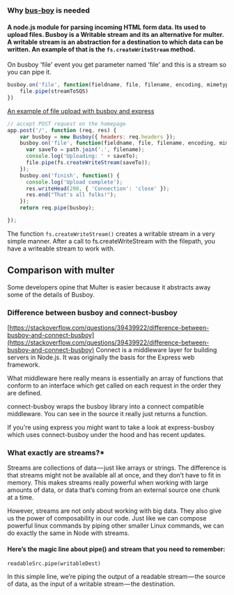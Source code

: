 ### Why [bus-boy](https://github.com/mscdex/busboy) is needed


#### A node.js module for parsing incoming HTML form data. Its used to upload files. Busboy is a Writable stream and its an alternative for multer. A writable stream is an abstraction for a destination to which data can be written. An example of that is the ``fs.createWriteStream`` method.

On busboy 'file' event you get parameter named 'file' and this is a stream so you can pipe it.


```js
busboy.on('file', function(fieldname, file, filename, encoding, mimetype) => {
    file.pipe(streamToSQS)
})
```
[An example of file upload with busboy and express](https://gist.github.com/shobhitg/5b367f01b6daf46a0287)

```js
// accept POST request on the homepage
app.post('/', function (req, res) {
    var busboy = new Busboy({ headers: req.headers });
    busboy.on('file', function(fieldname, file, filename, encoding, mimetype) {
      var saveTo = path.join('.', filename);
      console.log('Uploading: ' + saveTo);
      file.pipe(fs.createWriteStream(saveTo));
    });
    busboy.on('finish', function() {
      console.log('Upload complete');
      res.writeHead(200, { 'Connection': 'close' });
      res.end("That's all folks!");
    });
    return req.pipe(busboy);

});
```

The function ``fs.createWriteStream()`` creates a writable stream in a very simple manner. After a call to fs.createWriteStream with the filepath, you have a writeable stream to work with.

## Comparison with multer


Some developers opine that Multer is easier because it abstracts away some of the details of Busboy.

### Difference between busboy and connect-busboy

[https://stackoverflow.com/questions/39439922/difference-between-busboy-and-connect-busboy](https://stackoverflow.com/questions/39439922/difference-between-busboy-and-connect-busboy)
Connect is a middleware layer for building servers in Node.js. It was originally the basis for the Express web framework.

What middleware here really means is essentially an array of functions that conform to an interface which get called on each request in the order they are defined.

connect-busboy wraps the busboy library into a connect compatible middleware. You can see in the source it really just returns a function.

If you're using express you might want to take a look at express-busboy which uses connect-busboy under the hood and has recent updates.

### What exactly are streams?*

Streams are collections of data — just like arrays or strings. The difference is that streams might not be available all at once, and they don’t have to fit in memory. This makes streams really powerful when working with large amounts of data, or data that’s coming from an external source one chunk at a time.

However, streams are not only about working with big data. They also give us the power of composability in our code. Just like we can compose powerful linux commands by piping other smaller Linux commands, we can do exactly the same in Node with streams.

#### Here’s the magic line about pipe() and stream that you need to remember:

``readableSrc.pipe(writableDest)``

In this simple line, we’re piping the output of a readable stream — the source of data, as the input of a writable stream — the destination.